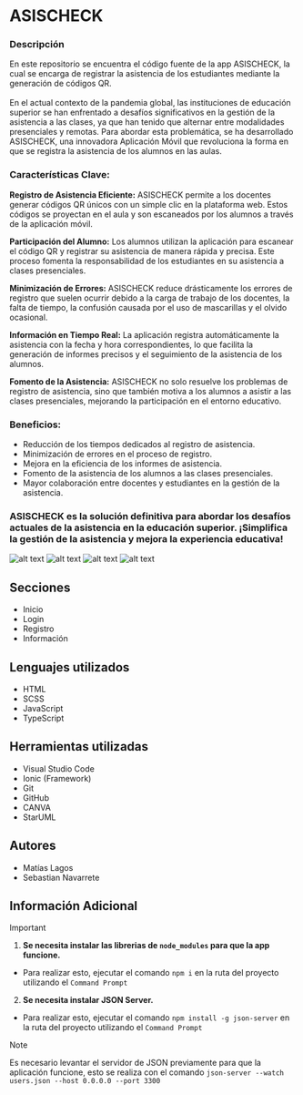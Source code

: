 # ASISCHECK

### Descripción

En este repositorio se encuentra el código fuente de la app ASISCHECK, la cual se encarga de registrar la asistencia de los estudiantes mediante la generación de códigos QR. <br><br>
En el actual contexto de la pandemia global, las instituciones de educación superior se han enfrentado a desafíos significativos en la gestión de la asistencia a las clases, ya que han tenido que alternar entre modalidades presenciales y remotas. Para abordar esta problemática, se ha desarrollado ASISCHECK, una innovadora Aplicación Móvil que revoluciona la forma en que se registra la asistencia de los alumnos en las aulas.

### Características Clave:

**Registro de Asistencia Eficiente:** ASISCHECK permite a los docentes generar códigos QR únicos con un simple clic en la plataforma web. Estos códigos se proyectan en el aula y son escaneados por los alumnos a través de la aplicación móvil.

**Participación del Alumno:** Los alumnos utilizan la aplicación para escanear el código QR y registrar su asistencia de manera rápida y precisa. Este proceso fomenta la responsabilidad de los estudiantes en su asistencia a clases presenciales.

**Minimización de Errores:** ASISCHECK reduce drásticamente los errores de registro que suelen ocurrir debido a la carga de trabajo de los docentes, la falta de tiempo, la confusión causada por el uso de mascarillas y el olvido ocasional.

**Información en Tiempo Real:** La aplicación registra automáticamente la asistencia con la fecha y hora correspondientes, lo que facilita la generación de informes precisos y el seguimiento de la asistencia de los alumnos.

**Fomento de la Asistencia:** ASISCHECK no solo resuelve los problemas de registro de asistencia, sino que también motiva a los alumnos a asistir a las clases presenciales, mejorando la participación en el entorno educativo.

### Beneficios:

- Reducción de los tiempos dedicados al registro de asistencia.
- Minimización de errores en el proceso de registro.
- Mejora en la eficiencia de los informes de asistencia.
- Fomento de la asistencia de los alumnos a las clases presenciales.
- Mayor colaboración entre docentes y estudiantes en la gestión de la asistencia.

<h3>ASISCHECK es la solución definitiva para abordar los desafíos actuales de la asistencia en la educación superior. ¡Simplifica la gestión de la asistencia y mejora la experiencia educativa!</h3>

![alt text](https://i.imgur.com/kbF3Uhv.png) ![alt text](https://i.imgur.com/VswfnVn.png) ![alt text](https://i.imgur.com/V2tlKWI.png) ![alt text](https://i.imgur.com/SYIca5e.png) <br>



## Secciones

- Inicio
- Login
- Registro
- Información

## Lenguajes utilizados

- HTML
- SCSS
- JavaScript
- TypeScript

## Herramientas utilizadas

- Visual Studio Code
- Ionic (Framework)
- Git
- GitHub
- CANVA
- StarUML

## Autores

- Matías Lagos
- Sebastian Navarrete

## Información Adicional

> [!IMPORTANT]
> 1. **Se necesita instalar las librerias de `node_modules` para que la app funcione.**
>
> * Para realizar esto, ejecutar el comando ``npm i`` en la ruta del proyecto utilizando el ``Command Prompt``
> 2. **Se necesita instalar JSON Server.**
>
> * Para realizar esto, ejecutar el comando ``npm install -g json-server`` en la ruta del proyecto utilizando el ``Command Prompt``

> [!NOTE]
> Es necesario levantar el servidor de JSON previamente para que la aplicación funcione, esto se realiza con el comando ``json-server --watch users.json --host 0.0.0.0 --port 3300``
